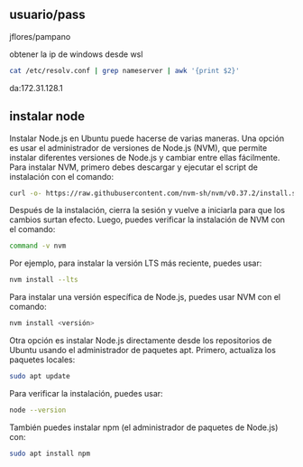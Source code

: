 ## usuario/pass

jflores/pampano


obtener la ip de windows desde wsl

```sh
cat /etc/resolv.conf | grep nameserver | awk '{print $2}'
```
da:172.31.128.1


## instalar node

Instalar Node.js en Ubuntu puede hacerse de varias maneras. Una opción es usar el administrador de versiones de Node.js (NVM), que permite instalar diferentes versiones de Node.js y cambiar entre ellas fácilmente. Para instalar NVM, primero debes descargar y ejecutar el script de instalación con el comando:

```sh
curl -o- https://raw.githubusercontent.com/nvm-sh/nvm/v0.37.2/install.sh | bash
```
Después de la instalación, cierra la sesión y vuelve a iniciarla para que los cambios surtan efecto. Luego, puedes verificar la instalación de NVM con el comando:

```sh
command -v nvm
```

Por ejemplo, para instalar la versión LTS más reciente, puedes usar:

```sh
nvm install --lts
```

Para instalar una versión específica de Node.js, puedes usar NVM con el comando:

```sh
nvm install <versión>
```

Otra opción es instalar Node.js directamente desde los repositorios de Ubuntu usando el administrador de paquetes apt. Primero, actualiza los paquetes locales:
```sh
sudo apt update
```

Para verificar la instalación, puedes usar:
```sh
node --version
```
También puedes instalar npm (el administrador de paquetes de Node.js) con:
```sh
sudo apt install npm
```